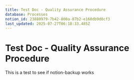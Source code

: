 ```yaml
---
title: Test Doc - Quality Assurance Procedure
database: Processes
notion_id: 23880979-7b42-800a-87b2-e160db9d0cf3
last_updated: 2025-07-27T06:18:33.485Z
---
```


# Test Doc - Quality Assurance Procedure


This is a test to see if notion-backup works

